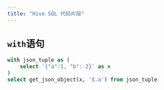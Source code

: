 ```yaml
---
title: "Hive SQL 代码片段"
---
```


## `with`语句

```sql
with json_tuple as (
    select '{"a":1, "b": 2}' as x
) 
select get_json_object(x, '$.a') from json_tuple
```